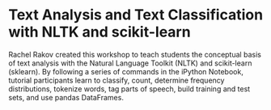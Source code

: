 # Text Analysis and Text Classification with NLTK and scikit-learn

Rachel Rakov created this workshop to teach students the conceptual basis of text analysis with the Natural Language Toolkit (NLTK) and scikit-learn (sklearn). By following a series of commands in the iPython Notebook, tutorial participants learn to classify, count, determine frequency distributions, tokenize words, tag parts of speech, build training and test sets, and use pandas DataFrames. 